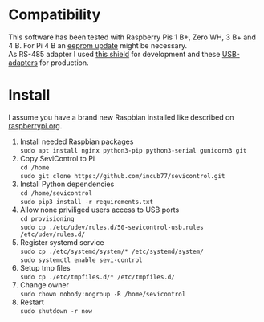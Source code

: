Compatibility
=============

This software has been tested with Raspberry Pis 1 B+, Zero WH, 3 B+ and 4 B. For Pi 4 B an [eeprom update](https://www.raspberrypi.org/documentation/hardware/raspberrypi/booteeprom.md) might be necessary.  
As RS-485 adapter I used [this shield](https://www.reichelt.de/raspberry-pi-rs485-interface-rpi-rs485-p162304.html?LANGUAGE=EN) for development and these [USB-adapters](https://www.amazon.de/Converter-Adapter-Arduino-Prototyping-Mikrocontroller/dp/B01MQTKZ6D/) for production. 


Install
=======

I assume you have a brand new Raspbian installed like described on 
[raspberrypi.org](https://www.raspberrypi.org/documentation/installation/installing-images/README.md).

1. Install needed Raspbian packages  
`sudo apt install nginx python3-pip python3-serial gunicorn3 git`
2. Copy SeviControl to Pi  
`cd /home`  
`sudo git clone https://github.com/incub77/sevicontrol.git`
3. Install Python dependencies  
`cd /home/sevicontrol`  
`sudo pip3 install -r requirements.txt`
4. Allow none priviliged users access to USB ports    
`cd provisioning`  
`sudo cp ./etc/udev/rules.d/50-sevicontrol-usb.rules /etc/udev/rules.d/`
5. Register systemd service  
`sudo cp ./etc/systemd/system/* /etc/systemd/system/`  
`sudo systemctl enable sevi-control`
6. Setup tmp files  
`sudo cp ./etc/tmpfiles.d/* /etc/tmpfiles.d/`  
7. Change owner  
`sudo chown nobody:nogroup -R /home/sevicontrol`  
8. Restart  
`sudo shutdown -r now`


